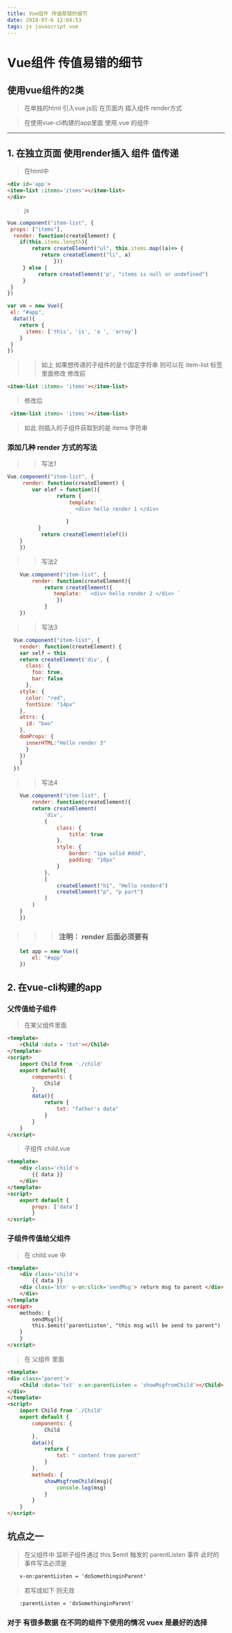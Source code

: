 ```yaml
---
title: Vue组件 传值易错的细节
date: 2018-07-6 12:04:53
tags: js javascript vue
---
```


# Vue组件 传值易错的细节

## 使用vue组件的2类

> 在单独的html 引入vue.js后 在页面内 插入组件 render方式

> 在使用vue-cli构建的app里面 使用.vue 的组件

----------

## 1. 在独立页面 使用render插入 组件 值传递

> 在html中

``` html
<div id='app'>
<item-list :items='items'></item-list>
</div>
```

> js

```js
Vue.component("item-list", {
 props: ["items"],
  render: function(createElement) {
    if(this.items.length){
        return createElement("ul", this.items.map((a)=> {
           return createElement("li", a)
               }))
     } else {
          return createElement('p', "items is null or undefined")
     }
 }
})

var vm = new Vue({
 el: "#app",
  data(){
    return {
      items: ['this', 'is', 'a ', 'array']
    }
 }
})
```

>> 如上 如果想传递的子组件的是个固定字符串 则可以在 item-list 标签里面修改
> 修改前

``` html
<item-list :items= 'items'></item-list>
```

> 修改后

``` html
 <item-list items= 'items'></item-list>
```

> 如此 则插入的子组件获取到的是 items 字符串

### 添加几种 render 方式的写法

>> 写法1

``` javascript
Vue.component("item-list", {
     render: function(createElement) {
        var elef = function(){
                return {
                    template: `
                      <div> hello render 1 </div>
                    `
                   }
          }
           return createElement(elef())
    }
    })
```

>> 写法2

```js
    Vue.component("item-list", {
        render: function(createElement){
            return createElement({
               template: ` <div> hello render 2 </div> `
                })
            }
    })
```

>> 写法3

``` js
  Vue.component("item-list", {
    render: function(createElement) {
    var self = this
    return createElement('div', {
      class: {
        foo: true,
        bar: false
      },
    style: {
      color: "red",
      fontSize: "14px"
    },
    attrs: {
      id: "boo"
    },
    domProps: {
      innerHTML:"Hello render 3"
      }
    })
    }
  })
```

>> 写法4

``` js
    Vue.component("item-list", {
        render: function(createElement){
        return createElement(
            'div',
            {
                class: {
                    title: true
                },
                style: {
                    border: "1px solid #ddd",
                    padding: "10px"
                }
            },
            [
                createElement("h1", "Hello render4")
                createElement("p", "p part")
            ]
        )
    }
    })
```

>>> ### 注明： render 后面必须要有

``` js
    let app = new Vue({
        el: "#app"
    })
```

## 2. 在vue-cli构建的app

### 父传值给子组件

> 在某父组件里面

``` html
<template>
    <Child :data = 'txt'></Child>
</template>
<script>
    import Child from './child'
    export default{
        components: {
            Child
        },
        data(){
            return {
                txt: "father's data"
            }
        }
    }
</script>
```

> 子组件 child.vue

``` html
<template>
    <div class='child'>
        {{ data }}
    </div>
</template>
<script>
    export default {
        props: ['data']
        }
</script>
```

### 子组件传值给父组件

> 在 child.vue 中

``` html
<template>
    <div class='child'>
        {{ data }}
    <div class='btn' v-on:click='sendMsg'> return msg to parent </div>
    </div>
</template
<script>
    methods: {
        sendMsg(){
        this.$emit('parentListen', "this msg will be send to parent")
    }
    }
</script>
```

> 在 父组件 里面

``` html
<template>
<div class='parent'>
    <Child :data='txt' v-on:parentListen = 'showMsgfromChild'></Child>
</div>
</template>
<script>
    import Child from './Child'
    export default {
        components: {
            Child
        },
        data(){
            return {
                txt: " content from parent"
            }
        },
        methods: {
            showMsgfromChild(msg){
                console.log(msg)    
            }
        }
    }
</script>
```

## 坑点之一

> 在父组件中 监听子组件通过 this.$emit 触发的 parentListen 事件 此时的事件写法必须是

```html
    v-on:parentListen = 'doSomethinginParent'
```

> 若写成如下 则无效

``` html
    :parentListen = 'doSomethinginParent'
```

### 对于 有很多数据 在不同的组件下使用的情况 vuex 是最好的选择